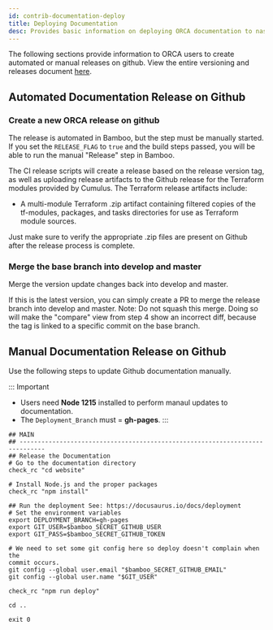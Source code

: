 ```yaml
---
id: contrib-documentation-deploy
title: Deploying Documentation
desc: Provides basic information on deploying ORCA documentation to nasa.github.io
---
```


The following sections provide information to ORCA users to create automated or
manual releases on github. View the entire versioning and releases document 
[here](https://github.com/nasa/cumulus-orca/blob/master/docs/release.md).

## Automated Documentation Release on Github

### Create a new ORCA release on github

The release is automated in Bamboo, but the step must be manually started. If 
you set the `RELEASE_FLAG` to `true` and the build steps passed, you will be 
able to run the manual "Release" step in Bamboo.

The CI release scripts will create a release based on the release version tag, 
as well as uploading release artifacts to the Github release for the Terraform 
modules provided by Cumulus. The Terraform release artifacts include:

 * A multi-module Terraform .zip artifact containing filtered copies of the 
   tf-modules, packages, and tasks directories for use as Terraform module sources.

Just make sure to verify the appropriate .zip files are present on Github after 
the release process is complete.

### Merge the base branch into develop and master

Merge the version update changes back into develop and master.

If this is the latest version, you can simply create a PR to merge the release 
branch into develop and master. Note: Do not squash this merge. Doing so will 
make the "compare" view from step 4 show an incorrect diff, because the tag is 
linked to a specific commit on the base branch.

## Manual Documentation Release on Github

Use the following steps to update Github documentation manually.

::: Important

* Users need **Node 1215** installed to perform manaul updates to documentation.
* The `Deployment_Branch` must = **gh-pages**.
:::

```
## MAIN
## -----------------------------------------------------------------------------
## Release the Documentation
# Go to the documentation directory
check_rc "cd website"

# Install Node.js and the proper packages
check_rc "npm install"

## Run the deployment See: https://docusaurus.io/docs/deployment
# Set the environment variables
export DEPLOYMENT_BRANCH=gh-pages
export GIT_USER=$bamboo_SECRET_GITHUB_USER
export GIT_PASS=$bamboo_SECRET_GITHUB_TOKEN

# We need to set some git config here so deploy doesn't complain when the 
commit occurs.
git config --global user.email "$bamboo_SECRET_GITHUB_EMAIL"
git config --global user.name "$GIT_USER"

check_rc "npm run deploy"

cd ..

exit 0
```


